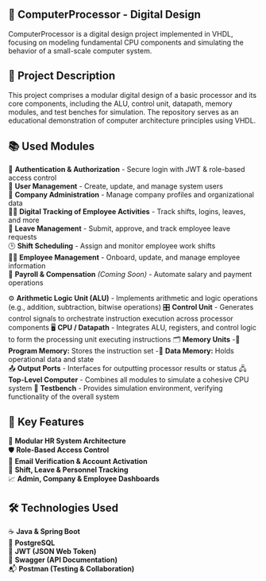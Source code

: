 ## 💼 ComputerProcessor - Digital Design

ComputerProcessor is a digital design project implemented in VHDL, focusing on modeling fundamental CPU components and simulating the behavior of a small-scale computer system.


## 📌 Project Description

This project comprises a modular digital design of a basic processor and its core components, including the ALU, control unit, datapath, memory modules, and test benches for simulation. The repository serves as an educational demonstration of computer architecture principles using VHDL.

## 📚 Used Modules

 🔐 **Authentication & Authorization** - Secure login with JWT & role-based access control  
 👥 **User Management** - Create, update, and manage system users  
 🏢 **Company Administration** - Manage company profiles and organizational data  
 🕵️‍♂️ **Digital Tracking of Employee Activities** - Track shifts, logins, leaves, and more  
 📝 **Leave Management** - Submit, approve, and track employee leave requests  
 🕒 **Shift Scheduling** - Assign and monitor employee work shifts  
 👨‍💼 **Employee Management** - Onboard, update, and manage employee information  
 🧾 **Payroll & Compensation** *(Coming Soon)* - Automate salary and payment operations  
 
 ⚙️ **Arithmetic Logic Unit (ALU)** - Implements arithmetic and logic operations (e.g., addition, subtraction, bitwise operations)
 🎛️ **Control Unit** - Generates control signals to orchestrate instruction execution across processor components
 🖥️ **CPU / Datapath** - Integrates ALU, registers, and control logic to form the processing unit executing instructions
 🗂️ **Memory Units**
   -📖 **Program Memory:** Stores the instruction set
   -💾 **Data Memory:** Holds operational data and state  
 📤 **Output Ports** - Interfaces for outputting processor results or status
 🖧 **Top-Level Computer** - Combines all modules to simulate a cohesive CPU system
 🧪 **Testbench** - Provides simulation environment, verifying functionality of the overall system


## 🚀 Key Features

 📂 **Modular HR System Architecture**  
 🛡️ **Role-Based Access Control**  
 📧 **Email Verification & Account Activation**  
 📅 **Shift, Leave & Personnel Tracking**  
 📈 **Admin, Company & Employee Dashboards**  


## 🛠️ Technologies Used

 ☕ **Java & Spring Boot**  
 🐘 **PostgreSQL**  
 🔐 **JWT (JSON Web Token)**  
 📄 **Swagger (API Documentation)**  
 📬 **Postman (Testing & Collaboration)**  
